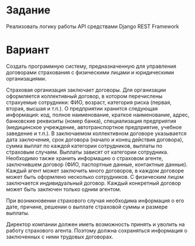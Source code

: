 # Задание

Реализовать логику работы API средствами Django REST Framework

# Вариант

Создать программную систему, предназначенную для управления договорами
страхования с физическими лицами и юридическими организациями.

Страховая организация заключает договоры. Для организации оформляется
коллективный договор, в котором перечислены страхуемые сотрудники: ФИО, возраст,
категория риска (первая, вторая, высшая и т.п.). О предприятии хранится следующая
информация: код, полное наименование, краткое наименование, адрес, банковские
реквизиты (номер банка), специализация предприятия (медицинское учреждение,
автотранспортное предприятие, учебное заведение и т.п.). В заключаемом коллективном
договоре указывается дата заключения, срок договора (начало и конец действия договора),
сумма выплат по каждой категории сотрудников, выплаты по страховым случаям.
Выплаты зависят от категории сотрудника. Необходимо также хранить информацию о
страховом агенте, заключившем договор (ФИО, паспортные данные, контактные данные).
Каждый агент может заключить много договоров, в каждом договоре может быть
оформлено несколько сотрудников. С физическим лицом заключается индивидуальный
договор. Каждый конкретный договор может быть заключен только одним агентом.

При возникновении страхового случая необходима информация о его дате,
причине, решении о выплате страховой суммы и размере выплаты.

Директор компании должен иметь возможность принять и уволить на работу
страхового агента. Поэтому должна сохраняться информация о заключенных с ними
трудовых договорах.
